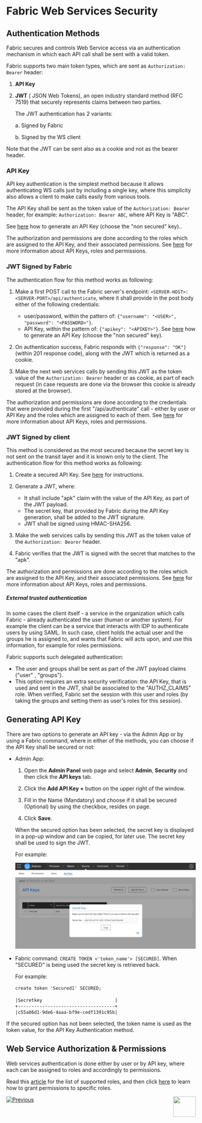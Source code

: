 # **Fabric Web Services Security** 

## Authentication Methods

Fabric secures and controls Web Service access via an authentication mechanism in which each API call shall be sent with a valid token. 

Fabric supports two main token types, which are sent as  `Authorization: Bearer` header:

1. **API Key** 

2. **JWT** ( JSON Web Tokens), an open industry standard method (RFC 7519) that securely represents claims between two parties. 

   The JWT authentication has 2 variants:

   a. Signed by Fabric 

   b. Signed by the WS client



Note that the JWT can be sent also as a cookie and not as the bearer header.

### API Key

API key authentication is the simplest method because it allows authenticating WS calls just by including a single key, where this simplicity also allows a client to make calls easily from various tools.

The API Key shall be sent as the token value of the `Authorization: Bearer` header, for example: `Authorization: Bearer ABC`, where API Key is "ABC".

See [here](/articles/26_fabric_security/05_fabric_webservices_security.md#generating-api-key) how to generate an API Key (choose the "non secured" key)..

The authorization and permissions are done according to the roles which are assigned to the API Key, and their associated permissions. See [here](/articles/17_fabric_credentials/01_fabric_credentials_overview.md) for more information about API Keys, roles and permissions.

### JWT Signed by Fabric

The authentication flow for this method works as following:

1. Make a first POST call to the Fabric server's endpoint: `<SERVER-HOST>:<SERVER-PORT>/api/authenticate`, where it shall provide in the post body either of the following credentials:
   - user/password, within the pattern of: `{"username": "<USER>", "password": "<PASSWORD>"}`.
   - API Key, within the pattern of: `{"apikey": "<APIKEY>"}`. See [here](/articles/26_fabric_security/05_fabric_webservices_security.md#generating-api-key) how to generate an API Key (choose the "non secured" key).

2. On authentication success, Fabric responds with `{"response": "OK"}` (within 201 response code), along with the JWT which is returned as a cookie.
3. Make the next web services calls by sending this JWT as the token value of the `Authorization: Bearer` header or as cookie, as part of each request (in case requests are done via the browser this cookie is already stored at the browser).  

The authorization and permissions are done according to the credentials that were provided during the first "/api/authenticate" call - either by user or API Key and the roles which are assigned to each of them. See [here](/articles/17_fabric_credentials/01_fabric_credentials_overview.md) for more information about API Keys, roles and permissions.

### JWT Signed by client

This method is considered as the most secured because the secret key is not sent on the transit layer and it is known only to the client. The authentication flow for this method works as following:

1. Create a secured API Key. See [here](/articles/26_fabric_security/05_fabric_webservices_security.md#generating-api-key) for instructions.
2. Generate a JWT, where:
   - It shall include "apk" claim with the value of the API Key, as part of the JWT payload.
   - The secret key, that provided by Fabric during the API Key generation, shall be added to the JWT signature.
   - JWT shall be signed using HMAC-SHA256.

3. Make the web services calls by sending this JWT as the token value of the `Authorization: Bearer` header.
4. Fabric verifies that the JWT is signed with the secret that matches to the "apk".

The authorization and permissions are done according to the roles which are assigned to the API Key, and their associated permissions. See [here](/articles/17_fabric_credentials/01_fabric_credentials_overview.md) for more information about API Keys, roles and permissions.



##### External trusted authentication 

In some cases the client itself - a service in the organization which calls Fabric - already authenticated the user (human or another system). For example the client can be a service that interacts with IDP to authenticate users by using SAML. In such case, client holds the actual user and the groups he is assigned to, and wants that Fabric will acts upon, and use this information, for example for roles permissions.

Fabric supports such delegated authentication:

* The user and groups shall be sent as part of the JWT payload claims ("user" , "groups"). 
* This option requires an extra security verification: the API Key, that is used and sent in the JWT, shall be associated to the "AUTHZ_CLAIMS" role. When verified, Fabric set the session with this user and roles (by taking the groups and setting them as user's roles for this session).



## Generating API Key  

There are two options to generate an API key - via the Admin App or by using a Fabric command, where in either of the methods, you can choose if the API Key shall be secured or not: 

* Admin App: 

  1. Open the **Admin Panel** web page and select **Admin**, **Security** and then click the **API keys** tab.
  2. Click the **Add API Key +** button on the upper right of the window.

  3. Fill in the Name (Mandatory) and choose if it shall be secured (Optional) by using the checkbox, resides on page.

  4. Click  **Save**.

  When the secured option has been selected, the secret key is displayed in a pop-up window and can be copied, for later use. The secret key shall be used to sign the JWT.

  

  For example:

  <img src="/articles/26_fabric_security/images/07_fabric_webToken.PNG">

* Fabric command: `CREATE TOKEN <'token_name'> [SECURED]`.  When "SECURED" is being used the secret key is retrieved back.

  For example:

  ```
  create token 'Secured1' SECURED;
  
  |Secretkey                           |
  +------------------------------------+
  |c55a86d1-9de6-4aaa-bf9e-cedf1391c95b|
  ```

  

If the secured option has not been selected,  the token name is used as the token value, for the API Key Authentication method.



## Web Service Authorization & Permissions 

Web services authentication is done either by user or by API key,  where each can be assigned to roles and accordingly to permissions.

Read this [article](/articles/17_fabric_credentials/01_fabric_credentials_overview.md#rbac-in-fabric) for the list of supported roles, and then click [here](/articles/17_fabric_credentials/02_fabric_credentials_commands.md#grant-ws_name-to-role-) to learn how to grant permissions to specific roles.








[![Previous](/articles/images/Previous.png)](/articles/26_fabric_security/04_fabric_interfaces_security.md)[<img align="right" width="60" height="54" src="/articles/images/Next.png">](/articles/26_fabric_security/06_data_masking.md)

